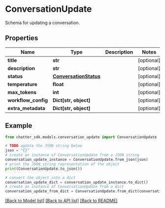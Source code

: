# ConversationUpdate

Schema for updating a conversation.

## Properties

Name | Type | Description | Notes
------------ | ------------- | ------------- | -------------
**title** | **str** |  | [optional] 
**description** | **str** |  | [optional] 
**status** | [**ConversationStatus**](ConversationStatus.md) |  | [optional] 
**temperature** | **float** |  | [optional] 
**max_tokens** | **int** |  | [optional] 
**workflow_config** | **Dict[str, object]** |  | [optional] 
**extra_metadata** | **Dict[str, object]** |  | [optional] 

## Example

```python
from chatter_sdk.models.conversation_update import ConversationUpdate

# TODO update the JSON string below
json = "{}"
# create an instance of ConversationUpdate from a JSON string
conversation_update_instance = ConversationUpdate.from_json(json)
# print the JSON string representation of the object
print(ConversationUpdate.to_json())

# convert the object into a dict
conversation_update_dict = conversation_update_instance.to_dict()
# create an instance of ConversationUpdate from a dict
conversation_update_from_dict = ConversationUpdate.from_dict(conversation_update_dict)
```
[[Back to Model list]](../README.md#documentation-for-models) [[Back to API list]](../README.md#documentation-for-api-endpoints) [[Back to README]](../README.md)


